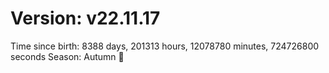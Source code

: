 # Version: v22.11.17
Time since birth: 8388 days, 201313 hours, 12078780 minutes, 724726800 seconds
Season: Autumn 🍁
